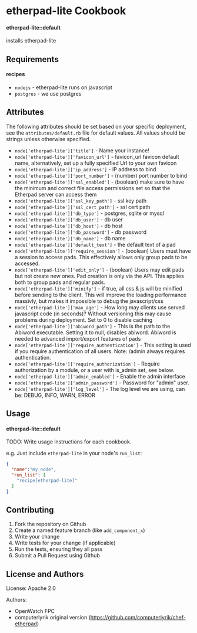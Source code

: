 etherpad-lite Cookbook
======================

#### etherpad-lite::default
installs etherpad-lite

Requirements
------------
#### recipes
- `nodejs` - etherpad-lite runs on javascript
- `postgres` - we use postgres

Attributes
----------

The following attributes should be set based on your specific deployment, see the
`attributes/default.rb` file for default values. All values should be strings unless otherwise specified.

* `node['etherpad-lite']['title']` - Name your instance!
* `node['etherpad-lite']['favicon_url']` - favicon_url favicon default name, alternatively, set up a fully specified Url to your own favicon
* `node['etherpad-lite']['ip_address']` - IP address to bind
* `node['etherpad-lite']['port_number']` - (number) port number to bind
* `node['etherpad-lite']['ssl_enabled']` - (boolean) make sure to have the minimum and correct file access permissions set so that the Etherpad server can access them
* `node['etherpad-lite']['ssl_key_path']` - ssl key path
* `node['etherpad-lite']['ssl_cert_path']` - ssl cert path
* `node['etherpad-lite']['db_type']` - postgres, sqlite or mysql
* `node['etherpad-lite']['db_user']` - db user
* `node['etherpad-lite']['db_host']` - db host
* `node['etherpad-lite']['db_password']` - db password
* `node['etherpad-lite']['db_name']` - db name
* `node['etherpad-lite']['default_text']` - the default text of a pad
* `node['etherpad-lite']['require_session']` - (boolean) Users must have a session to access pads. This effectively allows only group pads to be accessed.
* `node['etherpad-lite']['edit_only']` -  (boolean) Users may edit pads but not create new ones. Pad creation is only via the API. This applies both to group pads and regular pads. 
* `node['etherpad-lite']['minify']` - if true, all css & js will be minified before sending to the client. This will improve the loading performance massivly, but makes it impossible to debug the javascript/css
* `node['etherpad-lite']['max_age']` - How long may clients use served javascript code (in seconds)? Without versioning this may cause problems during deployment. Set to 0 to disable caching
* `node['etherpad-lite']['abiword_path']` - This is the path to the Abiword executable. Setting it to null, disables abiword. Abiword is needed to advanced import/export features of pads
* `node['etherpad-lite']['require_authentication']` - This setting is used if you require authentication of all users. Note: /admin always requires authentication.
* `node['etherpad-lite']['require_authorization']` - Require authorization by a module, or a user with is_admin set, see below.
* `node['etherpad-lite']['admin_enabled']` - Enable the admin interface
* `node['etherpad-lite']['admin_password']` - Password for "admin" user.
* `node['etherpad-lite']['log_level']` - The log level we are using, can be: DEBUG, INFO, WARN, ERROR

Usage
-----
#### etherpad-lite::default
TODO: Write usage instructions for each cookbook.

e.g.
Just include `etherpad-lite` in your node's `run_list`:

```json
{
  "name":"my_node",
  "run_list": [
    "recipe[etherpad-lite]"
  ]
}
```

Contributing
------------

1. Fork the repository on Github
2. Create a named feature branch (like `add_component_x`)
3. Write your change
4. Write tests for your change (if applicable)
5. Run the tests, ensuring they all pass
6. Submit a Pull Request using Github

License and Authors
-------------------

License: Apache 2.0

Authors: 

* OpenWatch FPC
* computerlyrik original version (https://github.com/computerlyrik/chef-etherpad)
